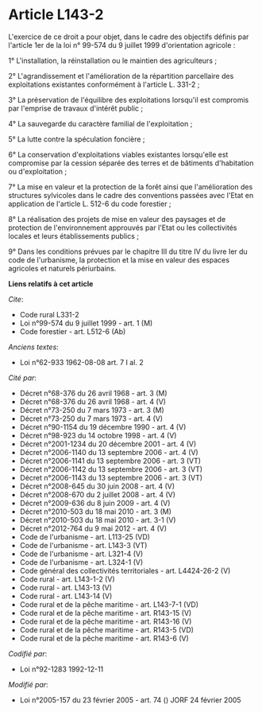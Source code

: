 # Article L143-2

L'exercice de ce droit a pour objet, dans le cadre des objectifs définis par l'article 1er de la loi n° 99-574 du 9 juillet
1999 d'orientation agricole :

1° L'installation, la réinstallation ou le maintien des agriculteurs ;

2° L'agrandissement et l'amélioration de la répartition parcellaire des exploitations existantes conformément à l'article L.
331-2 ;

3° La préservation de l'équilibre des exploitations lorsqu'il est compromis par l'emprise de travaux d'intérêt public ;

4° La sauvegarde du caractère familial de l'exploitation ;

5° La lutte contre la spéculation foncière ;

6° La conservation d'exploitations viables existantes lorsqu'elle est compromise par la cession séparée des terres et de
bâtiments d'habitation ou d'exploitation ;

7° La mise en valeur et la protection de la forêt ainsi que l'amélioration des structures sylvicoles dans le cadre des
conventions passées avec l'Etat en application de l'article L. 512-6 du code forestier ;

8° La réalisation des projets de mise en valeur des paysages et de protection de l'environnement approuvés par l'Etat ou les
collectivités locales et leurs établissements publics ;

9° Dans les conditions prévues par le chapitre III du titre IV du livre Ier du code de l'urbanisme, la protection et la mise
en valeur des espaces agricoles et naturels périurbains.

**Liens relatifs à cet article**

_Cite_:

  - Code rural L331-2
  - Loi n°99-574 du 9 juillet 1999 - art. 1 (M)
  - Code forestier - art. L512-6 (Ab)

_Anciens textes_:

  - Loi n°62-933 1962-08-08 art. 7 I al. 2

_Cité par_:

  - Décret n°68-376 du 26 avril 1968 - art. 3 (M)
  - Décret n°68-376 du 26 avril 1968 - art. 4 (V)
  - Décret n°73-250 du 7 mars 1973 - art. 3 (M)
  - Décret n°73-250 du 7 mars 1973 - art. 4 (V)
  - Décret n°90-1154 du 19 décembre 1990 - art. 4 (V)
  - Décret n°98-923 du 14 octobre 1998 - art. 4 (V)
  - Décret n°2001-1234 du 20 décembre 2001 - art. 4 (V)
  - Décret n°2006-1140 du 13 septembre 2006 - art. 4 (V)
  - Décret n°2006-1141 du 13 septembre 2006 - art. 3 (VT)
  - Décret n°2006-1142 du 13 septembre 2006 - art. 3 (VT)
  - Décret n°2006-1143 du 13 septembre 2006 - art. 3 (VT)
  - Décret n°2008-645 du 30 juin 2008 - art. 4 (V)
  - Décret n°2008-670 du 2 juillet 2008 - art. 4 (V)
  - Décret n°2009-636 du 8 juin 2009 - art. 4 (V)
  - Décret n°2010-503 du 18 mai 2010 - art. 3 (M)
  - Décret n°2010-503 du 18 mai 2010 - art. 3-1 (V)
  - Décret n°2012-764 du 9 mai 2012 - art. 4 (V)
  - Code de l'urbanisme - art. L113-25 (VD)
  - Code de l'urbanisme - art. L143-3 (VT)
  - Code de l'urbanisme - art. L321-4 (V)
  - Code de l'urbanisme - art. L324-1 (V)
  - Code général des collectivités territoriales - art. L4424-26-2 (V)
  - Code rural - art. L143-1-2 (V)
  - Code rural - art. L143-13 (V)
  - Code rural - art. L143-14 (V)
  - Code rural et de la pêche maritime - art. L143-7-1 (VD)
  - Code rural et de la pêche maritime - art. R143-15 (V)
  - Code rural et de la pêche maritime - art. R143-16 (V)
  - Code rural et de la pêche maritime - art. R143-5 (VD)
  - Code rural et de la pêche maritime - art. R143-6 (V)

_Codifié par_:

  - Loi n°92-1283 1992-12-11

_Modifié par_:

  - Loi n°2005-157 du 23 février 2005 - art. 74 () JORF 24 février 2005
